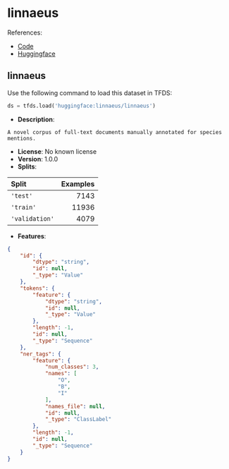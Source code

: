 # linnaeus

References:

*   [Code](https://github.com/huggingface/datasets/blob/master/datasets/linnaeus)
*   [Huggingface](https://huggingface.co/datasets/linnaeus)


## linnaeus


Use the following command to load this dataset in TFDS:

```python
ds = tfds.load('huggingface:linnaeus/linnaeus')
```

*   **Description**:

```
A novel corpus of full-text documents manually annotated for species mentions.
```

*   **License**: No known license
*   **Version**: 1.0.0
*   **Splits**:

Split  | Examples
:----- | -------:
`'test'` | 7143
`'train'` | 11936
`'validation'` | 4079

*   **Features**:

```json
{
    "id": {
        "dtype": "string",
        "id": null,
        "_type": "Value"
    },
    "tokens": {
        "feature": {
            "dtype": "string",
            "id": null,
            "_type": "Value"
        },
        "length": -1,
        "id": null,
        "_type": "Sequence"
    },
    "ner_tags": {
        "feature": {
            "num_classes": 3,
            "names": [
                "O",
                "B",
                "I"
            ],
            "names_file": null,
            "id": null,
            "_type": "ClassLabel"
        },
        "length": -1,
        "id": null,
        "_type": "Sequence"
    }
}
```


